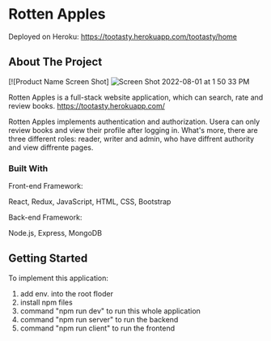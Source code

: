 # Rotten Apples

Deployed on Heroku: https://tootasty.herokuapp.com/tootasty/home

<!-- ABOUT THE PROJECT -->
## About The Project

[![Product Name Screen Shot]
![Screen Shot 2022-08-01 at 1 50 33 PM](https://user-images.githubusercontent.com/85295969/182211218-09724c1f-92d5-46b0-b6b0-f5cbf063a6e6.png)

Rotten Apples is a full-stack website application, which can search, rate and review books.
https://tootasty.herokuapp.com/

Rotten Apples implements authentication and authorization. Usera can only review books and view their profile after logging in. What's more, 
there are three different roles: reader, writer and admin, who have diffrent authority and view diffrente pages.

### Built With

Front-end Framework:

React, Redux, JavaScript, HTML, CSS, Bootstrap

Back-end Framework:

Node.js, Express, MongoDB

<!-- GETTING STARTED -->
## Getting Started

To implement this application:

1. add env. into the root floder
2. install npm files
3. command "npm run dev" to run this whole application
4. command "npm run server" to run the backend
5. command "npm run client" to run the frontend


